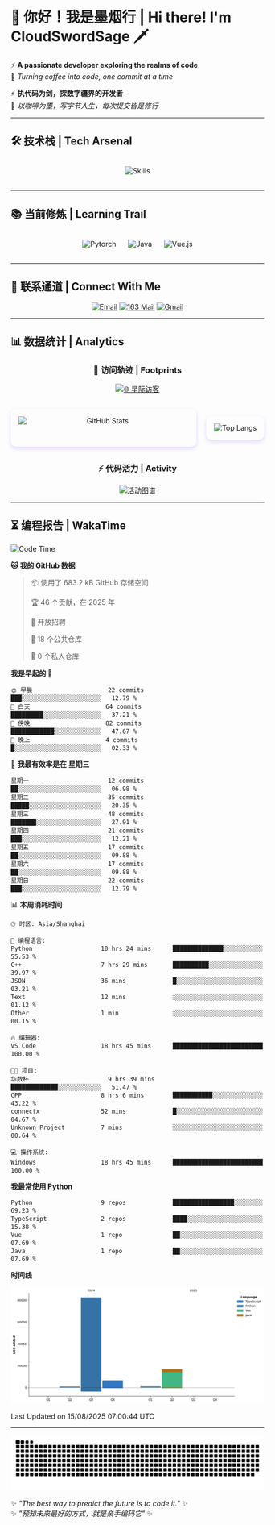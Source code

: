 # 🌊 你好！我是墨烟行 | Hi there! I'm CloudSwordSage 🗡️

⚡ **A passionate developer exploring the realms of code**  
🌌 *Turning coffee into code, one commit at a time*

⚡ **执代码为剑，探数字疆界的开发者**  
🌌 *以咖啡为墨，写字节人生，每次提交皆是修行*

---

## 🛠️ 技术栈 | Tech Arsenal

<div align="center" style="margin: 20px 0;">
  <img src="https://skillicons.dev/icons?i=python,linux,git,github,html,css,js,ts" alt="Skills" style="height: 50px; margin: 10px;"/>
</div>

---

## 📚 当前修炼 | Learning Trail

<div align="center" style="margin: 20px 0;">
  <img src="https://img.shields.io/badge/PyTorch-EE4C2C?style=flat-square&logo=pytorch&logoColor=white" alt="Pytorch" style="height: 30px; margin: 10px;"/>
  <img src="https://img.shields.io/badge/Java-007396?style=flat-square&logo=openjdk&logoColor=white" alt="Java" style="height: 30px; margin: 10px;"/>
  <img src="https://img.shields.io/badge/Vue.js-4FC08D?style=flat-square&logo=vue.js&logoColor=white" alt="Vue.js" style="height: 30px; margin: 10px;"/>
</div>

---

## 📮 联系通道 | Connect With Me

<div align="center">
  
[![Email](https://img.shields.io/badge/QQ%20Mail-cloudswordsage@qq.com-168DEA?style=flat-square&logo=tencentqq)](mailto:cloudswordsage@qq.com)
[![163 Mail](https://img.shields.io/badge/163-zlf100518@163.com-DC143C?style=flat-square)](mailto:zlf100518@163.com)
[![Gmail](https://img.shields.io/badge/Gmail-zlf100518@gmail.com-EA4335?style=flat-square&logo=gmail)](mailto:zlf100518@gmail.com)

</div>

---

## 📊 数据统计 | Analytics

<div align="center">

### 🌌 访问轨迹 | Footprints

[![🌐 星际访客](https://count.getloli.com/get/@CloudSwordSage?theme=rule34)](https://github.com/CloudSwordSage)

<div style="display: flex; gap: 20px; margin: 30px 0">
  <img src="https://github-readme-stats.vercel.app/api?username=CloudSwordSage&show_icons=true&theme=midnight-purple&hide_border=true&include_all_commits=true&rank_icon=github&hide=issues&line_height=24" 
       alt="GitHub Stats" 
       style="flex: 1; box-shadow: 0 4px 8px rgba(122,63,247,0.2); border-radius: 10px; padding: 15px;"/>
  
  <img src="https://github-readme-stats.vercel.app/api/top-langs/?username=CloudSwordSage&layout=compact&theme=midnight-purple&hide_border=true&langs_count=6&card_width=300&exclude_repo=AI-Assistant"
       alt="Top Langs"
       style="flex: 1; box-shadow: 0 4px 8px rgba(122,63,247,0.2); border-radius: 10px; padding: 15px;"/>
</div>

### ⚡ 代码活力 | Activity

[![活动图谱](https://github-readme-activity-graph.vercel.app/graph?username=CloudSwordSage&theme=react-dark&hide_border=true&area=true&custom_title=代码能量流%20|%20Contribution%20Flow&radius=12&height=300)](https://github.com/CloudSwordSage)

</div>

---

## ⏳ 编程报告 | WakaTime

<!--START_SECTION:waka-->
![Code Time](http://img.shields.io/badge/Code%20Time-1%2C177%20hrs%2059%20mins-blue)

**🐱 我的 GitHub 数据** 

> 📦  使用了 683.2 kB GitHub 存储空间 
 > 
> 🏆 46 个贡献，在 2025 年
 > 
> 💼 开放招聘
 > 
> 📜 18 个公共仓库 
 > 
> 🔑 0 个私人仓库 
 > 
**我是早起的 🐤** 

```text
🌞 早晨                     22 commits          ███░░░░░░░░░░░░░░░░░░░░░░   12.79 % 
🌆 白天                     64 commits          █████████░░░░░░░░░░░░░░░░   37.21 % 
🌃 傍晚                     82 commits          ████████████░░░░░░░░░░░░░   47.67 % 
🌙 晚上                     4 commits           █░░░░░░░░░░░░░░░░░░░░░░░░   02.33 % 
```
📅 **我最有效率是在 星期三** 

```text
星期一                      12 commits          ██░░░░░░░░░░░░░░░░░░░░░░░   06.98 % 
星期二                      35 commits          █████░░░░░░░░░░░░░░░░░░░░   20.35 % 
星期三                      48 commits          ███████░░░░░░░░░░░░░░░░░░   27.91 % 
星期四                      21 commits          ███░░░░░░░░░░░░░░░░░░░░░░   12.21 % 
星期五                      17 commits          ██░░░░░░░░░░░░░░░░░░░░░░░   09.88 % 
星期六                      17 commits          ██░░░░░░░░░░░░░░░░░░░░░░░   09.88 % 
星期日                      22 commits          ███░░░░░░░░░░░░░░░░░░░░░░   12.79 % 
```


📊 **本周消耗时间** 

```text
🕑︎ 时区: Asia/Shanghai

💬 编程语言: 
Python                   10 hrs 24 mins      ██████████████░░░░░░░░░░░   55.53 % 
C++                      7 hrs 29 mins       ██████████░░░░░░░░░░░░░░░   39.97 % 
JSON                     36 mins             █░░░░░░░░░░░░░░░░░░░░░░░░   03.21 % 
Text                     12 mins             ░░░░░░░░░░░░░░░░░░░░░░░░░   01.12 % 
Other                    1 min               ░░░░░░░░░░░░░░░░░░░░░░░░░   00.15 % 

🔥 编辑器: 
VS Code                  18 hrs 45 mins      █████████████████████████   100.00 % 

🐱‍💻 项目: 
华数杯                      9 hrs 39 mins       █████████████░░░░░░░░░░░░   51.47 % 
CPP                      8 hrs 6 mins        ███████████░░░░░░░░░░░░░░   43.22 % 
connectx                 52 mins             █░░░░░░░░░░░░░░░░░░░░░░░░   04.67 % 
Unknown Project          7 mins              ░░░░░░░░░░░░░░░░░░░░░░░░░   00.64 % 

💻 操作系统: 
Windows                  18 hrs 45 mins      █████████████████████████   100.00 % 
```

**我最常使用 Python** 

```text
Python                   9 repos             █████████████████░░░░░░░░   69.23 % 
TypeScript               2 repos             ████░░░░░░░░░░░░░░░░░░░░░   15.38 % 
Vue                      1 repo              ██░░░░░░░░░░░░░░░░░░░░░░░   07.69 % 
Java                     1 repo              ██░░░░░░░░░░░░░░░░░░░░░░░   07.69 % 
```



**时间线**

![Lines of Code chart](https://raw.githubusercontent.com/CloudSwordSage/CloudSwordSage/main/assets/bar_graph.png)


 Last Updated on 15/08/2025 07:00:44 UTC
<!--END_SECTION:waka-->

---

<div align="center">
  <img src="./assets/github-snake-dark.svg" alt="Contribution Snake" />
</div>

✨ *"The best way to predict the future is to code it."* ✨  
✨ *"预知未来最好的方式，就是亲手编码它"* ✨
